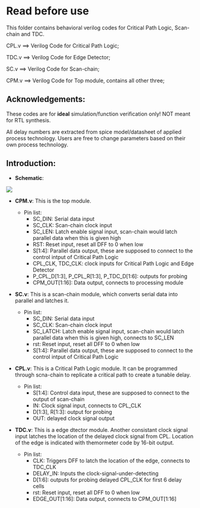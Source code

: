 # Read before use

This folder contains behavioral verilog codes for Critical Path Logic, Scan-chain and TDC. 

CPL.v ==> Verilog Code for Critical Path Logic;

TDC.v ==> Verilog Code for Edge Detector;

SC.v ==> Verilog Code for Scan-chain;

CPM.v ==> Verilog Code for Top module, contains all other three;


## Acknowledgements:

These codes are for __ideal__ simulation/function verification only! NOT meant for RTL synthesis.

All delay numbers are extracted from spice model/datasheet of applied process technology. Users are free to change parameters based on their own process technology.


## Introduction:

- __Schematic__:


![](Images/CPM_Sch_WhBG.png)

- __CPM.v__: This is the top module.

  - Pin list:
    - SC_DIN: Serial data input
    - SC_CLK: Scan-chain clock input
    - SC_LEN: Latch enable signal input, scan-chain would latch parallel data when this is given high
    - RST: Reset input, reset all DFF to 0 when low
    - S[1:4]: Parallel data output, these are supposed to connect to the control intput of Critical Path Logic
    - CPL_CLK, TDC_CLK: clock inputs for Critical Path Logic and Edge Detector
    - P_CPL_D[1:3], P_CPL_R[1:3], P_TDC_D[1:6]: outputs for probing
    - CPM_OUT[1:16]: Data output, connects to processing module

- __SC.v__: This is a scan-chain module, which converts serial data into parallel and latches it.

  - Pin list:
    - SC_DIN: Serial data input
    - SC_CLK: Scan-chain clock input
    - SC_LATCH: Latch enable signal input, scan-chain would latch parallel data when this is given high, connects to SC_LEN
    - rst: Reset input, reset all DFF to 0 when low
    - S[1:4]: Parallel data output, these are supposed to connect to the control intput of Critical Path Logic

- __CPL.v__: This is a Critical Path Logic module. It can be programmed through scna-chain to replicate a critical path to create a tunable delay.

  - Pin list:
    - S[1:4]: Control data input, these are supposed to connect to the output of scan-chain
    - IN: Clock signal input, connects to CPL_CLK
    - D[1:3], R[1:3]: output for probing
    - OUT: delayed clock signal output

- __TDC.v__: This is a edge dtector module. Another consistant clock signal input latches the location of the delayed clock signal from CPL. Location of the edge is indicated with themormeter code by 16-bit output.

  - Pin list:
    - CLK: Triggers DFF to latch the location of the edge, connects to TDC_CLK
    - DELAY_IN: Inputs the clock-signal-under-detecting
    - D[1:6]: outputs for probing delayed CPL_CLK for first 6 delay cells
    - rst: Reset input, reset all DFF to 0 when low
    - EDGE_OUT[1:16]: Data output, connects to CPM_OUT[1:16]
